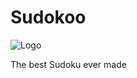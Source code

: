 # Sudokoo

![Logo](https://github.com/MrC3drik/Sudokoo/blob/master/android/app/src/main/res/mipmap-xxxhdpi/ic_launcher_round.png?raw=true)


The best Sudoku ever made

